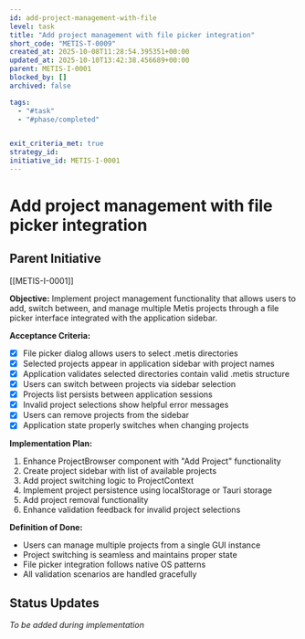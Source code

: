 ```yaml
---
id: add-project-management-with-file
level: task
title: "Add project management with file picker integration"
short_code: "METIS-T-0009"
created_at: 2025-10-08T11:28:54.395351+00:00
updated_at: 2025-10-10T13:42:38.456689+00:00
parent: METIS-I-0001
blocked_by: []
archived: false

tags:
  - "#task"
  - "#phase/completed"


exit_criteria_met: true
strategy_id: 
initiative_id: METIS-I-0001
---
```


# Add project management with file picker integration

## Parent Initiative

[[METIS-I-0001]]

**Objective:**
Implement project management functionality that allows users to add, switch between, and manage multiple Metis projects through a file picker interface integrated with the application sidebar.

**Acceptance Criteria:**
- [x] File picker dialog allows users to select .metis directories
- [x] Selected projects appear in application sidebar with project names  
- [x] Application validates selected directories contain valid .metis structure
- [x] Users can switch between projects via sidebar selection
- [x] Projects list persists between application sessions
- [x] Invalid project selections show helpful error messages
- [x] Users can remove projects from the sidebar
- [x] Application state properly switches when changing projects

**Implementation Plan:**
1. Enhance ProjectBrowser component with "Add Project" functionality
2. Create project sidebar with list of available projects
3. Add project switching logic to ProjectContext
4. Implement project persistence using localStorage or Tauri storage
5. Add project removal functionality
6. Enhance validation feedback for invalid project selections

**Definition of Done:**
- Users can manage multiple projects from a single GUI instance
- Project switching is seamless and maintains proper state
- File picker integration follows native OS patterns
- All validation scenarios are handled gracefully

## Status Updates

*To be added during implementation*